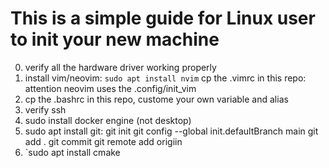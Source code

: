 # This is a simple guide for Linux user to init your new machine
0. verify all the hardware driver working properly
1. install vim/neovim: `sudo apt install nvim` 
	cp the .vimrc in this repo: attention neovim uses the .config/init_vim 
2. cp the .bashrc in this repo, custome your own variable and alias
3. verify ssh
4. sudo install docker engine (not desktop)
5. sudo apt install git:
	git init
	git config --global init.defaultBranch main
	git add .
	git commit
	git remote add origiin <YOUR GIT HUB URL>
6. `sudo apt install cmake


